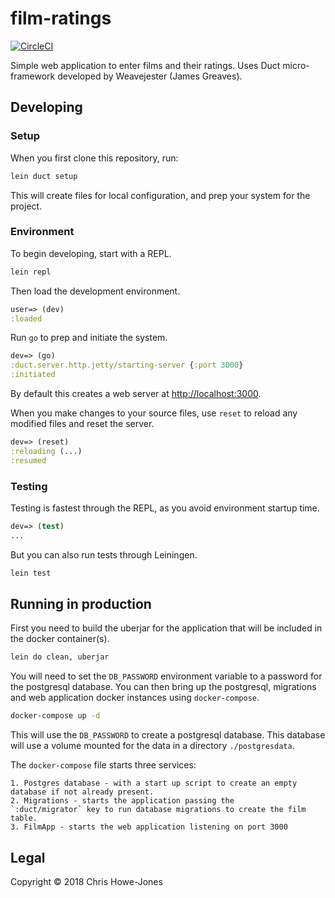 # film-ratings

[![CircleCI](https://circleci.com/gh/chrishowejones/film-ratings.svg?style=svg)](https://circleci.com/gh/chrishowejones/film-ratings)

Simple web application to enter films and their ratings.
Uses Duct micro-framework developed by Weavejester (James Greaves).

## Developing

### Setup

When you first clone this repository, run:

```sh
lein duct setup
```

This will create files for local configuration, and prep your system
for the project.

### Environment

To begin developing, start with a REPL.

```sh
lein repl
```

Then load the development environment.

```clojure
user=> (dev)
:loaded
```

Run `go` to prep and initiate the system.

```clojure
dev=> (go)
:duct.server.http.jetty/starting-server {:port 3000}
:initiated
```

By default this creates a web server at <http://localhost:3000>.

When you make changes to your source files, use `reset` to reload any
modified files and reset the server.

```clojure
dev=> (reset)
:reloading (...)
:resumed
```

### Testing

Testing is fastest through the REPL, as you avoid environment startup
time.

```clojure
dev=> (test)
...
```

But you can also run tests through Leiningen.

```sh
lein test
```
## Running in production

First you need to build the uberjar for the application that will be
included in the docker container(s).

``` sh
lein do clean, uberjar
```

You will need to set the `DB_PASSWORD` environment variable to a
password for the postgresql database. You can then bring up the
postgresql, migrations and web application docker instances using
`docker-compose`.

``` sh
docker-compose up -d
```

This will use the `DB_PASSWORD` to create a postgresql database. This
database will use a volume mounted for the data in a directory
`./postgresdata`.

The `docker-compose` file starts three services:

    1. Postgres database - with a start up script to create an empty
    database if not already present.
    2. Migrations - starts the application passing the
    `:duct/migrator` key to run database migrations to create the film
    table.
    3. FilmApp - starts the web application listening on port 3000

## Legal

Copyright © 2018 Chris Howe-Jones
